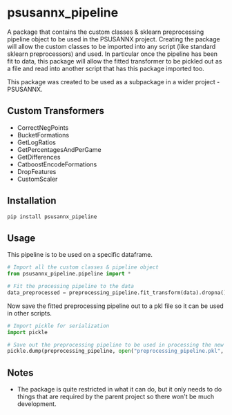 # psusannx_pipeline

A package that contains the custom classes & sklearn preprocessing pipeline object to be used in the PSUSANNX project. Creating the package will allow the custom classes to be imported into any script (like standard sklearn preprocessors) and used. In particular once the pipeline has been fit to data, this package will allow the fitted transformer to be pickled out as a file and read into another script that has this package imported too.

This package was created to be used as a subpackage in a wider project - PSUSANNX.

## Custom Transformers

- CorrectNegPoints
- BucketFormations
- GetLogRatios
- GetPercentagesAndPerGame
- GetDifferences
- CatboostEncodeFormations
- DropFeatures
- CustomScaler

## Installation

``` python
pip install psusannx_pipeline
```

## Usage

This pipeline is to be used on a specific dataframe.

```python
# Import all the custom classes & pipeline object
from psusannx_pipeline.pipeline import *

# Fit the processing pipeline to the data
data_preprocessed = preprocessing_pipeline.fit_transform(data).dropna()
```

Now save the fitted preprocessing pipeline out to a pkl file so it can be used in other scripts.

```python
# Import pickle for serialization
import pickle

# Save out the preprocessing pipeline to be used in processing the new predictions
pickle.dump(preprocessing_pipeline, open("preprocessing_pipeline.pkl", "wb"))
```

## Notes

- The package is quite restricted in what it can do, but it only needs to do things that are required by the parent project so there won't be much development.
